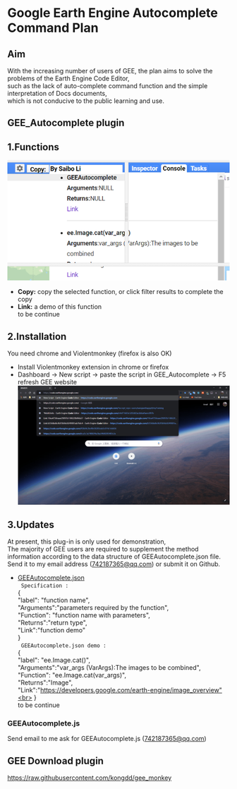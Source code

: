 Google Earth Engine Autocomplete Command Plan
==
Aim
---
With the increasing number of users of GEE, the plan aims to solve the problems of the Earth Engine Code Editor, <br>
such as the lack of auto-complete command function and the simple interpretation of Docs documents,<br>
which is not conducive to the public learning and use.

## GEE_Autocomplete plugin

1.Functions
---
![plugin](https://github.com/Jackli9218/GEE/blob/master/public/img/function.png)<br>
* **Copy:** copy the selected function, or click filter results to complete the copy<br>
* **Link:** a demo of this function<br>
to be continue

2.Installation
---
You need chrome and Violentmonkey (firefox is also OK)<br>
* Install Violentmonkey extension in chrome or firefox<br>
* Dashboard → New script → paste the script in GEE_Autocomplete → F5 refresh GEE website<br>
![gif](https://github.com/Jackli9218/GEE/blob/master/public/img/gif.gif)<br>

3.Updates
---
At present, this plug-in is only used for demonstration, <br>
The majority of GEE users are required to supplement the method information according to the data structure of GEEAutocomplete.json file.<br>
Send it to my email address (742187365@qq.com) or submit it on Github.
* [GEEAutocomplete.json](https://github.com/Jackli9218/GEE/blob/master/public/GEEAutocomplete.json)<br>
 ` Specification :` <br>
 {<br>
"label": "function name",<br>
"Arguments":"parameters required by the function",<br>
"Function": "function name with parameters",<br>
"Returns":"return type",<br>
"Link":"function demo"<br>
}<br>
 ` GEEAutocomplete.json demo :` <br>
  {<br>
"label": "ee.Image.cat()",<br>
"Arguments":"var_args (VarArgs<Image>):The images to be combined",<br>
"Function": "ee.Image.cat(var_args)",<br>
"Returns":"Image",<br>
"Link":"https://developers.google.com/earth-engine/image_overview"<br>
}<br>
to be continue<br>
 
### GEEAutocomplete.js<br>
Send email to me ask for GEEAutocomplete.js (742187365@qq.com)

## GEE Download plugin
https://raw.githubusercontent.com/kongdd/gee_monkey


